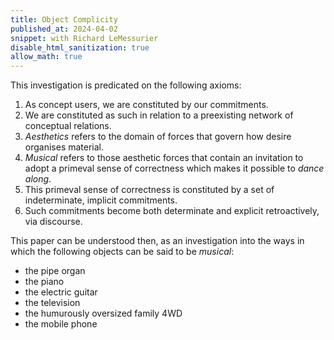 ```yaml
---
title: Object Complicity
published_at: 2024-04-02
snippet: with Richard LeMessurier
disable_html_sanitization: true
allow_math: true
---
```


This investigation is predicated on the following axioms:

1. As concept users, we are constituted by our commitments.
2. We are constituted as such in relation to a preexisting network of conceptual relations.
3. _Aesthetics_ refers to the domain of forces that govern how desire organises material.
4. _Musical_ refers to those aesthetic forces that contain an invitation to adopt a primeval sense of correctness which makes it possible to _dance along_.
5. This primeval sense of correctness is constituted by a set of indeterminate, implicit commitments.
6. Such commitments become both determinate and explicit retroactively, via discourse.

This paper can be understood then, as an investigation into the ways in which the following objects can be said to be _musical_:

- the pipe organ
- the piano
- the electric guitar
- the television
- the humurously oversized family 4WD
- the mobile phone
